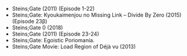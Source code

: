- Steins;Gate (2011) (Episode 1-22)
- Steins;Gate: Kyoukaimenjou no Missing Link – Divide By Zero (2015) (Episode 23β)
- Steins;Gate 0 (2018)
- Steins;Gate (2011) (Episode 23-24)
- Steins;Gate: Egoistic Poriomania.
- Steins;Gate Movie: Load Region of Déjà vu (2013)

